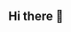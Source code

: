 ## Hi there 👋

<!--
Soy estudiante de Ingeniería en Telecomunicaciones en la Universidad Nacional de San Agustín de Arequipa, apasionado por el desarrollo web y el aprendizaje continuo de lenguajes de programación.

Here are some ideas to get you started:

- 🔭 Actualmente, me enfoco en fortalecer mis habilidades en desarrollo web y en ampliar mis conocimientos en tecnología.
- 🌱 Estoy aprendiendo constantemente nuevas tecnologías y lenguajes de programación para adaptarme a los desafíos del desarrollo.
- 👯 Busco colaborar en proyectos de desarrollo web, donde pueda aportar y aprender junto a otros profesionales y estudiantes.
- 📫 Puedes contactarme a este correo: rykardohuacan@gmail.com
- ⚡ "Si lo puedes imaginar lo puedes programar"
-->
